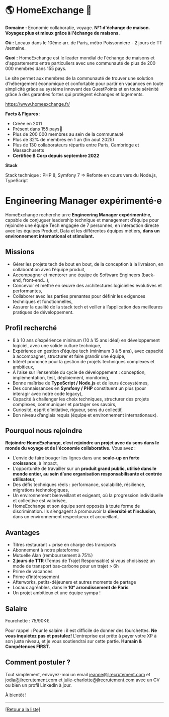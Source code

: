 # 🌎 HomeExchange 🏡

**Domaine :** Economie collaboratie, voyage. **N°1 d'échange de maison. Voyagez plus et mieux grâce à l'échange de maisons.**

**Où :** Locaux dans le 10ème arr. de Paris, métro Poissonniere - 2 jours de TT /semaine.

**Quoi :** HomeExchange est le leader mondial de l'échange de maisons et d'appartements entre particuliers avec une communauté de plus de 200 000 membres dans 155 pays.

Le site permet aux membres de la communauté de trouver une solution d'hébergement économique et confortable pour partir en vacances en toute simplicité grâce au système innovant des GuestPoints et en toute sérénité grâce à des garanties fortes qui protègent échanges et logements.
 
https://www.homeexchange.fr/


**Facts & Figures :**

* Créée en 2011 
* Présent dans 155 pays🚀
* Plus de 200 000 membres au sein de la communauté
* Plus de 32% de membres en 1 an (fin aout 2025)
* Plus de 130 collaborateurs répartis entre Paris, Cambridge et Massachusetts
* **Certifiée B Corp depuis septembre 2022**

**Stack**

Stack technique :
PHP 8, Symfony 7 => Refonte en cours vers du Node.js, TypeScript


# **Engineering Manager expérimenté·e**  
  
HomeExchange recherche un·e **Engineering Manager expérimenté·e**, capable de conjuguer leadership technique et management d’équipe pour rejoindre une équipe Tech engagée de 7 personnes, en interaction directe avec les équipes Product, Data et les différentes équipes métiers, **dans un environnement international et stimulant.**

## Missions 

- Gérer les projets tech de bout en bout, de la conception à la livraison, en collaboration avec l’équipe produit,  
- Accompagner et mentorer une équipe de Software Engineers (back-end, front-end…),  
- Concevoir et mettre en œuvre des architectures logicielles évolutives et performantes,
- Collaborer avec les parties prenantes pour définir les exigences techniques et fonctionnelles,
- Assurer la qualité de la stack tech et veiller à l’application des meilleures pratiques de développement.  


## Profil recherché  

- 8 à 10 ans d’expérience minimum (10 à 15 ans idéal) en développement logiciel, avec une solide culture technique, 
- Expérience en gestion d’équipe tech (minimum 3 à 5 ans), avec capacité à accompagner, structurer et faire grandir une équipe,  
- Intérêt prononcé pour la gestion de projets techniques complexes et ambitieux,
- À l’aise sur l’ensemble du cycle de développement : conception, implémentation, test, déploiement, monitoring,
- Bonne maîtrise de **TypeScript / Node.js** et de leurs écosystèmes,
- Des connaissances en **Symfony / PHP** constituent un plus (pour interagir avec notre code legacy),
- Capacité à challenger les choix techniques, structurer des projets complexes, communiquer et partager ses savoirs,
- Curiosité, esprit d’initiative, rigueur, sens du collectif,
- Bon niveau d’anglais requis (équipe et environnement internationaux).

## Pourquoi nous rejoindre  

**Rejoindre HomeExchange, c’est rejoindre un projet avec du sens dans le monde du voyage et de l'économie collaborative.**
Vous avez : 

- L’envie de faire bouger les lignes dans une **scale-up en forte croissance**, à impact, 
- L’opportunité de travailler sur un **produit grand public, utilisé dans le monde entier, au sein d’une organisation responsabilisante et centrée utilisateur,**
- Des défis techniques réels : performance, scalabilité, résilience, migrations technologiques,
- Un environnement bienveillant et exigeant, où la progression individuelle et collective est valorisée,
- HomeExchange et son équipe sont opposés à toute forme de discrimination. Ils s’engagent à promouvoir la **diversité et l’inclusion**, dans un environnement respectueux et accueillant. 

## Avantages  

- Titres restaurant + prise en charge des transports  
- Abonnement à notre plateforme  
- Mutuelle Alan (remboursement à 75%)  
- **2 jours de TTR** (Temps de Trajet Responsable) si vous choisissez un mode de transport bas‑carbone pour un trajet > 6h  
- Prime de vacances 
- Prime d’intéressement  
- Afterworks, petits-déjeuners et autres moments de partage  
- Locaux agréables, dans le **10ᵉ arrondissement de Paris**  
- Un projet ambitieux et une équipe sympa !  

## Salaire

Fourchette : 75/90K€. 

Pour rappel : Pour le salaire : il est difficile de donner des fourchettes. **Ne vous inquiétez pas et postulez!** L'entreprise est prête à payer votre XP à son juste niveau, et je vous soutiendrai sur cette partie. **Humain & Compétences FIRST.**


## Comment postuler ?

Tout simplement, envoyez-moi un email jeanne@jlrecrutement.com et jodia@jlrecrutement.com et julie-charlotte@jlrecrutement.com avec un CV ou bien un profil LinkedIn à jour. 

À bientôt !

----
<a href="https://github.com/jlondiche/job-board-php/blob/master/README.md">[Retour a la liste]</a> 